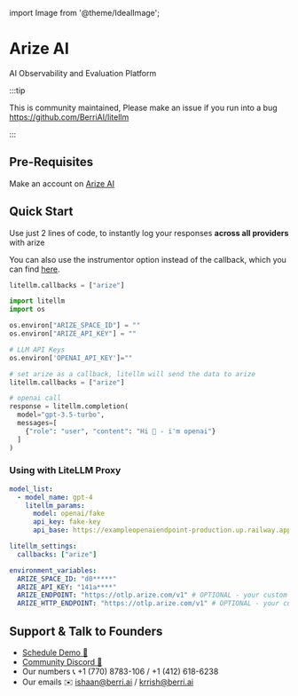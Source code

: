 import Image from '@theme/IdealImage';

# Arize AI

AI Observability and Evaluation Platform

:::tip

This is community maintained, Please make an issue if you run into a bug
https://github.com/BerriAI/litellm

:::

## Pre-Requisites

Make an account on [Arize AI](https://app.arize.com/auth/login)

## Quick Start

Use just 2 lines of code, to instantly log your responses **across all providers** with arize

You can also use the instrumentor option instead of the callback, which you can find [here](https://docs.arize.com/arize/llm-tracing/tracing-integrations-auto/litellm).

```python
litellm.callbacks = ["arize"]
```

```python
import litellm
import os

os.environ["ARIZE_SPACE_ID"] = ""
os.environ["ARIZE_API_KEY"] = ""

# LLM API Keys
os.environ['OPENAI_API_KEY']=""

# set arize as a callback, litellm will send the data to arize
litellm.callbacks = ["arize"]

# openai call
response = litellm.completion(
  model="gpt-3.5-turbo",
  messages=[
    {"role": "user", "content": "Hi 👋 - i'm openai"}
  ]
)
```

### Using with LiteLLM Proxy

```yaml
model_list:
  - model_name: gpt-4
    litellm_params:
      model: openai/fake
      api_key: fake-key
      api_base: https://exampleopenaiendpoint-production.up.railway.app/

litellm_settings:
  callbacks: ["arize"]

environment_variables:
  ARIZE_SPACE_ID: "d0*****"
  ARIZE_API_KEY: "141a****"
  ARIZE_ENDPOINT: "https://otlp.arize.com/v1" # OPTIONAL - your custom arize GRPC api endpoint
  ARIZE_HTTP_ENDPOINT: "https://otlp.arize.com/v1" # OPTIONAL - your custom arize HTTP api endpoint. Set either this or ARIZE_ENDPOINT
```

## Support & Talk to Founders

- [Schedule Demo 👋](https://calendly.com/d/4mp-gd3-k5k/berriai-1-1-onboarding-litellm-hosted-version)
- [Community Discord 💭](https://discord.gg/wuPM9dRgDw)
- Our numbers 📞 +1 (770) 8783-106 / ‭+1 (412) 618-6238‬
- Our emails ✉️ ishaan@berri.ai / krrish@berri.ai
